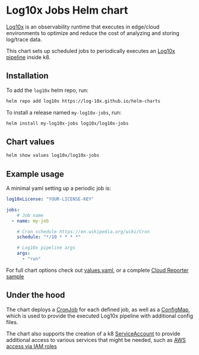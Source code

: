 # Log10x Jobs Helm chart

[Log10x](http://doc.log10x.com) is an observability runtime that executes in edge/cloud environments to optimize and reduce the cost of analyzing and storing log/trace data.

This chart sets up scheduled jobs to periodically executes an [Log10x pipeline](http://doc.log10x.com/home/pipeline/) inside k8.

## Installation

To add the `log10x` helm repo, run:

```sh
helm repo add log10x https://log-10x.github.io/helm-charts
```

To install a release named `my-log10x-jobs`, run:

```sh
helm install my-log10x-jobs log10x/log10x-jobs
```

## Chart values

```sh
helm show values log10x/log10x-jobs
```

## Example usage

A minimal yaml setting up a periodic job is:

```yaml
log10xLicense: "YOUR-LICENSE-KEY"

jobs:
    # Job name
  - name: my-job

    # Cron schedule https://en.wikipedia.org/wiki/Cron
    schedule: "*/10 * * * *"

    # Log10x pipeline args
    args:
      - "run"
```

For full chart options check out [values.yaml](values.yaml), or a complete [Cloud Reporter sample](https://github.com/log-10x/helm-charts/blob/main/samples/log10x-cloud-reporter.yaml)


## Under the hood

The chart deploys a [CronJob](https://kubernetes.io/docs/concepts/workloads/controllers/cron-jobs/) for each defined job, as well as a [ConfigMap](https://kubernetes.io/docs/concepts/configuration/configmap/), which is used to provide the executed Log10x pipeline with additional config files.

The chart also supports the creation of a k8 [ServiceAccount](https://kubernetes.io/docs/concepts/security/service-accounts/) to provide additional access to various services that might be needed, such as [AWS access via IAM roles](https://docs.aws.amazon.com/eks/latest/userguide/associate-service-account-role.html)
